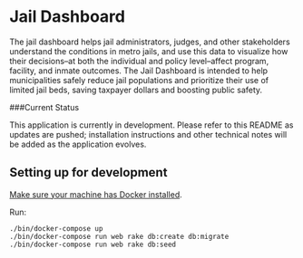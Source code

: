 # Jail Dashboard

The jail dashboard helps jail administrators, judges, and other stakeholders understand the conditions in metro jails, and use this data to visualize how their decisions–at both the individual and policy level–affect program, facility, and inmate outcomes. The Jail Dashboard is intended to help municipalities safely reduce jail populations and prioritize their use of limited jail beds, saving taxpayer dollars and boosting public safety.


###Current Status

This application is currently in development. Please refer to this README as updates are pushed; installation instructions and other technical notes will be added as the application evolves.

## Setting up for development

[Make sure your machine has Docker installed][docker].

[docker]: https://github.com/codeforamerica/howto/blob/master/Docker.md

Run:

```
./bin/docker-compose up
./bin/docker-compose run web rake db:create db:migrate
./bin/docker-compose run web rake db:seed
```
